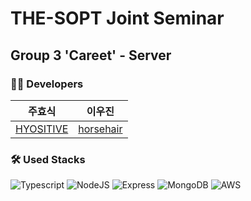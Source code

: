 # THE-SOPT Joint Seminar
## Group 3 'Careet' - Server
### 👨‍💻 Developers
| 주효식 | 이우진 |
| :---: | :---: | 
|[HYOSITIVE](https://github.com/HYOSITIVE)|[horsehair](https://github.com/horsehair)| 
  
### 🛠 Used Stacks
 ![Typescript](https://img.shields.io/badge/Typescript-3178C6?style=for-the-badge&logo=typescript&logoColor=white)
 ![NodeJS](https://img.shields.io/badge/Node.js-6DA55F?style=for-the-badge&logo=node.js&logoColor=white)
 ![Express](https://img.shields.io/badge/Express-000000?style=for-the-badge&logo=express&logoColor=white)
 ![MongoDB](https://img.shields.io/badge/MongoDB-47A248.svg?style=for-the-badge&logo=mongodb&logoColor=white) 
 ![AWS](https://img.shields.io/badge/AWS-%23FF9900.svg?style=for-the-badge&logo=amazon-aws&logoColor=white)
